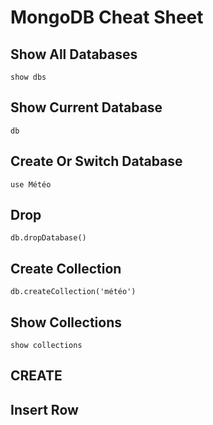 # MongoDB Cheat Sheet

## Show All Databases

```
show dbs
```

## Show Current Database

```
db
```

## Create Or Switch Database

```
use Météo
```

## Drop

```
db.dropDatabase()
```

## Create Collection

```
db.createCollection('météo')
```

## Show Collections

```
show collections
```

## CREATE

## Insert Row

```
db.météo.insert({
  ville: "Bruxelles",
  haut: 27,
  bas: 13,
})
```

## Insert Multiple Rows

```
db.météo.insertMany([
  {
  ville: "Bruxelles",
  haut: 27,
  bas: 13,
  },
  {
    ville: "Liège",
    haut: 25,
    bas: 15,
  },
  {
    ville: "Namur",
    haut: 26,
    bas: 15,
  },
  {
    ville: "Charleroi",
    haut: 25,
    bas: 12,
  },
  {
    ville: "Bruges",
    haut: 28,
    bas: 16,
  },
]);
```

## READ

## Get All Rows

```
db.météo.find()
```

## Get All Rows Formatted

```
db.météo.find().pretty()
```

## Find Rows

```
db.météo.find({ haut: { $eq: 26  } }).pretty()
```

## Sort Rows

#### ASC

```
db.météo.find().sort({ ville: 1 }).pretty()
```

#### DESC

```
db.météo.find().sort({ ville: -1 }).pretty()
```

## Count Rows

```
db.météo.find().count()
db.météo.find({ bas: { $lte: 14 } }).count()
```

## Limit Rows

```
db.météo.find().limit(2).pretty()
```

## Chaining

```
db.météo.find().limit(2).sort({ ville: -1 }).pretty()
```

## Foreach

```
db.météo.find().forEach(function(doc) {
  print("Ville : " + doc.ville)
})
```

## UPDATE

## Update Row

```
db.météo.update({ ville: 'Charleroi' },
{
  ville: 'Charleroi',
  haut: 27,
  bas: 14
})
```

## Update Specific Field

```
db.météo.update({ ville: 'Bruxelles' },
{
  $set: {
    haut: 25,
    bas: 11
  }
})
```

## Increment Field (\$inc)

```
db.météo.update({ ville: 'Namur' },
{
  $inc: {
    bas: 3
  }
})
```

##DELETE

## Delete Row

```
db.météo.remove({ ville: 'Namur' })
```

## Add Index

```
db.météo.createIndex({ ville: 'text' })
```

## Text Search

```
db.météo.find({
  $text: {
    $search: "Bru"
    }
})
```
